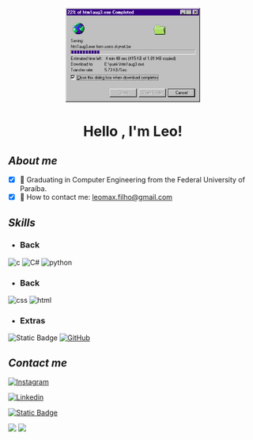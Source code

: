 <p align="center">

  <img height = "190em" src="banner.gif" alt="animated" />

</p>

<h1 align="center"> Hello , I'm Leo! </h1>


## _About me_

- [x] 📓 Graduating in Computer Engineering from the Federal University of Paraíba.
- [x] 📧 How to contact me: leomax.filho@gmail.com

## _Skills_
* ### Back
![c](https://img.shields.io/badge/C-12372A?style=for-the-badge&logo=C&logoColor=ADBC9F)
![C#](https://img.shields.io/badge/C%23-12372A?style=for-the-badge&logo=C%23&logoColor=ADBC9F)
![python](https://img.shields.io/badge/Pyton-12372A?style=for-the-badge&logo=python&logoColor=ADBC9F)


* ### Back
![css](https://img.shields.io/badge/Css3-12372A?style=for-the-badge&logo=Css3&logoColor=ADBC9F)
![html](https://img.shields.io/badge/html5-12372A?style=for-the-badge&logo=html5&logoColor=ADBC9F)

* ### Extras
![Static Badge](https://img.shields.io/badge/git-12372A?style=for-the-badge&logo=git&logoColor=ADBC9F)
[![GitHub](https://img.shields.io/badge/github-12372A?style=for-the-badge&logo=github&logoColor=ADBC9F&link=https%3A%2F%2Fgithub.com%2FLeomaxFilho)](https://github.com/LeomaxFilho)

## _Contact me_
[![Instagram](https://img.shields.io/badge/Instagram%20%40LeomaxFilho-12372A?style=for-the-badge&logo=Instagram&logoColor=ADBC9F)](https://www.instagram.com/leomaxfilho/)
>
[![Linkedin](https://img.shields.io/badge/Linkedin%20in%2Fleomaxfilho-12372A?style=for-the-badge&logo=Linkedin&logoColor=ADBC9F)](https://www.linkedin.com/in/leomaxfilho/)
>
[![Static Badge](https://img.shields.io/badge/email%20leomax.filho%40gmail.com-12372A?style=for-the-badge&logo=gmail&logoColor=ADBC9F)](mailto:leomax.filho@gmail.com)



<div align = "left">

<img height = "180em" src="https://github-readme-stats.vercel.app/api?username=LeomaxFilho&show_icons=true&theme=transparent&title_color=ADBC9F&text_color=FBFADA&icon_color=436850&hide_border=true&locale=en&count_private=true"/>
<img height = "180em" src="https://github-readme-stats.vercel.app/api/top-langs/?username=LeomaxFilho&show_icons=true&theme=transparent&title_color=ADBC9F&text_color=FBFADA&icon_color=436850&hide_border=true&locale=en&count_private=true"/>

</div>
